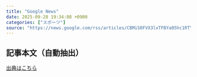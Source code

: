 ```yaml
---
title: "Google News"
date: 2025-09-28 19:34:08 +0900
categories: ["スポーツ"]
source: "https://news.google.com/rss/articles/CBMiS0FVX3lxTFBYa05hc1RTYTdYWlhobjBXVUc5TnJSVmhEUVNWZGd5ODdYem96S2ZoY2xVV1N3b195RmZobmpoYnRfTzBJN0dQQjM4OA?oc=5"
---
```


## 記事本文（自動抽出）
<body class="y0K44d EA71Tc" id="readabilityBody"></body>

[出典はこちら](https://news.google.com/rss/articles/CBMiS0FVX3lxTFBYa05hc1RTYTdYWlhobjBXVUc5TnJSVmhEUVNWZGd5ODdYem96S2ZoY2xVV1N3b195RmZobmpoYnRfTzBJN0dQQjM4OA?oc=5)
